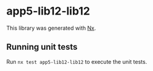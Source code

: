 # app5-lib12-lib12

This library was generated with [Nx](https://nx.dev).

## Running unit tests

Run `nx test app5-lib12-lib12` to execute the unit tests.
